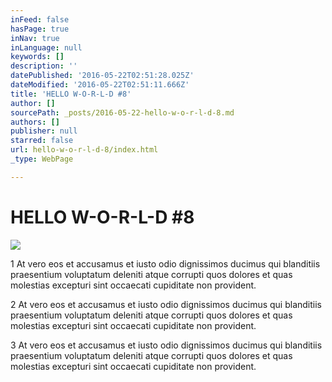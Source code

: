```yaml
---
inFeed: false
hasPage: true
inNav: true
inLanguage: null
keywords: []
description: ''
datePublished: '2016-05-22T02:51:28.025Z'
dateModified: '2016-05-22T02:51:11.666Z'
title: 'HELLO W-O-R-L-D #8'
author: []
sourcePath: _posts/2016-05-22-hello-w-o-r-l-d-8.md
authors: []
publisher: null
starred: false
url: hello-w-o-r-l-d-8/index.html
_type: WebPage

---
```

# HELLO W-O-R-L-D \#8
![](https://the-grid-user-content.s3-us-west-2.amazonaws.com/bba2be9d-02cd-4302-a471-884e74ff51c8.jpg)

1 At vero eos et accusamus et iusto odio dignissimos ducimus qui blanditiis praesentium voluptatum deleniti atque corrupti quos dolores et quas molestias excepturi sint occaecati cupiditate non provident. 

2 At vero eos et accusamus et iusto odio dignissimos ducimus qui blanditiis praesentium voluptatum deleniti atque corrupti quos dolores et quas molestias excepturi sint occaecati cupiditate non provident.

3 At vero eos et accusamus et iusto odio dignissimos ducimus qui blanditiis praesentium voluptatum deleniti atque corrupti quos dolores et quas molestias excepturi sint occaecati cupiditate non provident.